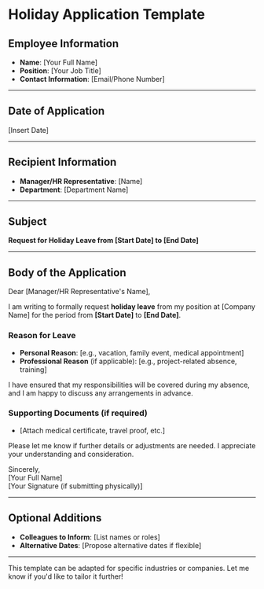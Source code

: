 <h1>Holiday Application Template</h1>
<h2>Employee Information</h2>
<ul>
<li><strong>Name</strong>: [Your Full Name]  </li>
<li><strong>Position</strong>: [Your Job Title]  </li>
<li><strong>Contact Information</strong>: [Email/Phone Number]</li>
</ul>
<hr>
<h2>Date of Application</h2>
<p>[Insert Date]  </p>
<hr>
<h2>Recipient Information</h2>
<ul>
<li><strong>Manager/HR Representative</strong>: [Name]  </li>
<li><strong>Department</strong>: [Department Name]</li>
</ul>
<hr>
<h2>Subject</h2>
<p><strong>Request for Holiday Leave from [Start Date] to [End Date]</strong>  </p>
<hr>
<h2>Body of the Application</h2>
<p>Dear [Manager/HR Representative's Name],  </p>
<p>I am writing to formally request <strong>holiday leave</strong> from my position at [Company Name] for the period from <strong>[Start Date]</strong> to <strong>[End Date]</strong>.  </p>
<h3>Reason for Leave</h3>
<ul>
<li><strong>Personal Reason</strong>: [e.g., vacation, family event, medical appointment]  </li>
<li><strong>Professional Reason</strong> (if applicable): [e.g., project-related absence, training]</li>
</ul>
<p>I have ensured that my responsibilities will be covered during my absence, and I am happy to discuss any arrangements in advance.  </p>
<h3>Supporting Documents (if required)</h3>
<ul>
<li>[Attach medical certificate, travel proof, etc.]</li>
</ul>
<p>Please let me know if further details or adjustments are needed. I appreciate your understanding and consideration.  </p>
<p>Sincerely,<br>[Your Full Name]<br>[Your Signature (if submitting physically)]  </p>
<hr>
<h2>Optional Additions</h2>
<ul>
<li><strong>Colleagues to Inform</strong>: [List names or roles]  </li>
<li><strong>Alternative Dates</strong>: [Propose alternative dates if flexible]</li>
</ul>
<hr>
<p>This template can be adapted for specific industries or companies. Let me know if you'd like to tailor it further!</p>
